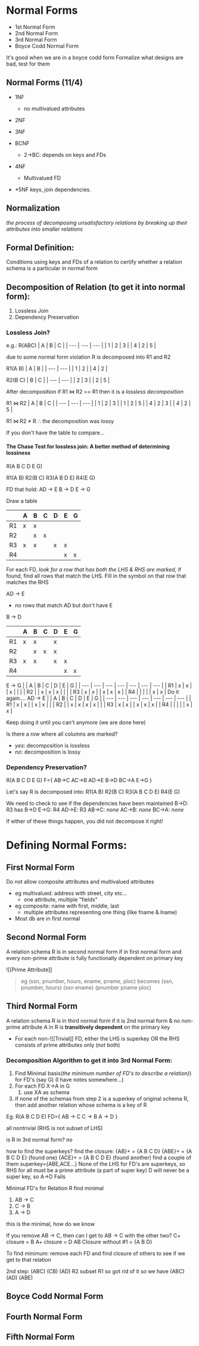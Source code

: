 # Normal Forms
* 1st Normal Form
* 2nd Normal Form
* 3rd Normal Form
* Boyce Codd Normal Form

It's good when we are in a boyce codd form
Formalize what designs are bad, test for them

## Normal Forms (11/4)

* 1NF
	* no multivalued attributes

* 2NF
* 3NF
* BCNF
	* 2->BC: depends on keys and FDs

* 4NF
	* Multivalued FD
* \*5NF keys, join dependencies.

## Normalization
*the process of decomposing unsatisfactory relations by breaking up their attributes into smaller relations*

## Formal Definition:
Conditions using keys and FDs of a relation to certify whether a relation schema is a particular in normal form 

## Decomposition of Relation (to get it into normal form):
1. Lossless Join
2. Dependency Preservation

### Lossless Join?
e.g.: 
R(ABC)
| A   | B   | C   |
| --- | --- | --- |
| 1   | 2   | 3   |
| 4   | 2   | 5   |

due to some normal form violation R is decomposed into R1 and R2

R1(A B)
| A   | B   |
| --- | --- |
| 1   | 2   |
| 4   | 2   |

R2(B C)
| B   | C   |
| --- | --- |
| 2   | 3   |
| 2   | 5   |

After decomposition if R1 $\bowtie$ R2 == R1 then it is a *lossless decomposition*

R1 $\bowtie$ R2
| A   | B   | C   |
| --- | --- | --- |
| 1   | 2   | 3   |
| 1   | 2   | 5   |
| 4   | 2   | 3   |
| 4   | 2   | 5   |

R1 $\bowtie$ R2 $\neq$ R $\therefore$ the decomposition was lossy

If you don't have the table to compare...

#### The Chase Test for lossless join: A better method of determining lossiness
R(A B C D E G)

R1(A B)
R2(B C)
R3(A B D E)
R4(E G)

FD that hold:
AD 	-> E
B 	-> D
E 	-> G

Draw a table

|     | A   | B   | C   | D   | E   | G   |
| --- | --- | --- | --- | --- | --- | --- |
| R1  | x   | x   |     |     |     |     |
| R2  |     | x   | x   |     |     |     |
| R3  | x   | x   |     | x   | x   |     |
| R4  |     |     |     |     | x   | x   |

For each FD, *look for a row that has both the LHS & RHS are marked*, if found, find all rows that match the LHS. Fill in the symbol on that row that matches the RHS 

AD -> E
* no rows that match AD  but don't have E

B -> D

|     | A   | B   | C   | D   | E   | G   |
| --- | --- | --- | --- | --- | --- | --- |
| R1  | x   | x   |     | x   |     |     |
| R2  |     | x   | x   | x   |     |     |
| R3  | x   | x   |     | x   | x   |     |
| R4  |     |     |     |     | x   | x   |

E -> G
|     | A   | B   | C   | D   | E   | G   |
| --- | --- | --- | --- | --- | --- | --- |
| R1  | x   | x   |     | x   |     |     |
| R2  |     | x   | x   | x   |     |     |
| R3  | x   | x   |     | x   | x   | x   |
| R4  |     |     |     |     | x   | x   |
Do it again....
AD -> E
|     | A   | B   | C   | D   | E   | G   |
| --- | --- | --- | --- | --- | --- | --- |
| R1  | x   | x   |     | x   | x   |     |
| R2  |     | x   | x   | x   | x   |     |
| R3  | x   | x   |     | x   | x   | x   |
| R4  |     |     |     |     | x   | x   |

Keep doing it until you can't anymore (we are done here)

Is there a row where all columns are marked?
* *yes*: decomposition is lossless
* *no*: decomposition is lossy


### Dependency Preservation?
R(A B C D E G)
F={	AB->C
	AC->B
	AD->E
	B->D
	BC->A
	E->G
  }
  
Let's say R is decomposed into:
R1(A B)
R2(B C)
R3(A B C D E)
R4(E G)

We need to check to see if the dependencies have been maintained
B->D:
	R3 has B->D
E->G:
	R4
AD->E:
	R3 
AB->C:
	*none*
AC->B:
	*none*
BC->A:
	*none*

If either of these things happen, you did not decompose it right!

# Defining Normal Forms:
## First Normal Form
Do not allow composite attributes and multivalued attributes

* eg multivalued: address with street, city etc...
	* one attribute, multiple "fields"
* eg composite: name with first, middle, last
	* multiple attributes representing one thing (like fname & lname)	
* Most db are in first normal

## Second Normal Form
A relation schema R is in second normal form if in first normal form and every non-prime attribute is fully functionally dependent on primary key

![[Prime Attribute]]

> eg (ssn, pnumber, hours, ename, pname, ploc) becomes
> (ssn, pnumber, hours)
> (ssn ename)
> (pnumber pname ploc)

## Third Normal Form
A relation schema R is in third normal form if it is 2nd normal form & no non-prime attribute A in R is **transitively dependent** on the primary key 
* For each non-![[Trivial]] FD, either the LHS is superkey OR the RHS consists of prime attributes only (not both) 
### Decomposition Algorithm to get it into 3rd Normal Form:
1. Find Minimal basis(*the minimum number of FD's to describe a relation)*) for FD's (say G) (I have notes somewhere...) 
2. For each FD X->A in G
	1. use XA as schema
3. if none of the schemas from step 2 is a superkey of original schema R, then add another relation whose schema is a key of R

Eg:
R(A B C D E)
FD={
	AB	-> C
	C	-> B
	A	-> D
}

all nontrivial (RHS is not subset of LHS)

is R in 3rd normal form? *no*

how to find the superkeys?
find the closure:
{AB}+ = {A B C D}
{ABE}+ = {A B C D E} (found one)
{ACE}+ = {A B C D E} (found another)
find a couple of them
superkey={ABE,ACE...}
None of the LHS for FD's are superkeys, so RHS for all must be a prime attribute (a part of super key)
D will never be a super key, so A->D Fails

Minimal FD's for Relation R
find minimal
1. AB	-> C
2. C	-> B
3. A	-> D

this is the minimal, how do we know

If you remove  AB -> C, then can I get to AB -> C with the other two?
C+ closure = B
A+ closure = D
AB Closure without #1 = {A B D}

To find minimum: remove each FD and find closure of others to see if we get to that relation

2nd step: 
(ABC) (CB) (AD)
R2 subset R1 so got rid of it
so we have (ABC) (AD) (ABE)

## Boyce Codd Normal Form

## Fourth Normal Form

## Fifth Normal Form
